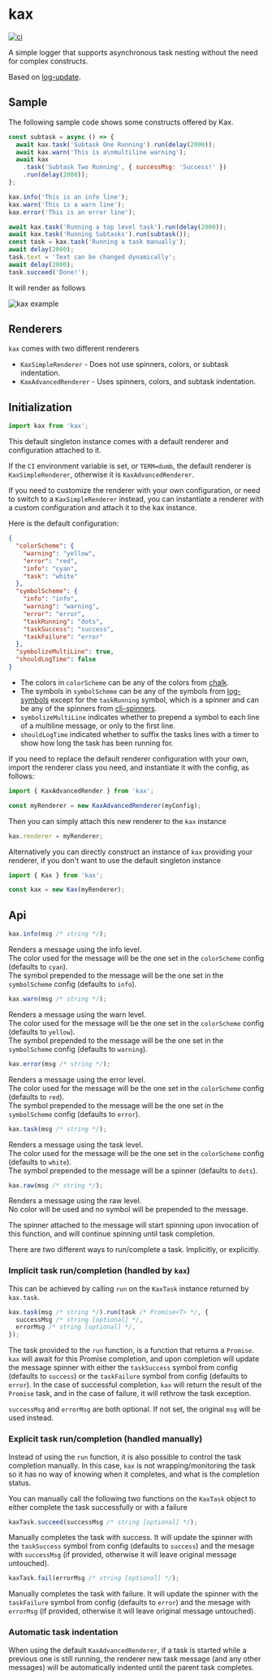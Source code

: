 # kax

[![ci][1]][2]

A simple logger that supports asynchronous task nesting without the need for complex constructs.

Based on [log-update](https://github.com/sindresorhus/log-update).

## Sample

The following sample code shows some constructs offered by Kax.

```js
const subtask = async () => {
  await kax.task('Subtask One Running').run(delay(2000));
  await kax.warn('This is a\nmultiline warning');
  await kax
    .task('Subtask Two Running', { successMsg: 'Success!' })
    .run(delay(2000));
};

kax.info('This is an info line');
kax.warn('This is a warn line');
kax.error('This is an error line');

await kax.task('Running a top level task').run(delay(2000));
await kax.task('Running Subtasks').run(subtask());
const task = kax.task('Running a task manually');
await delay(2000);
task.text = 'Text can be changed dynamically';
await delay(2000);
task.succeed('Done!');
```

It will render as follows

![kax example](media/sample.gif)

## Renderers

`kax` comes with two different renderers

- `KaxSimpleRenderer` - Does not use spinners, colors, or subtask indentation.
- `KaxAdvancedRenderer` - Uses spinners, colors, and subtask indentation.

## Initialization

```js
import kax from 'kax';
```

This default singleton instance comes with a default renderer and configuration attached to it.

If the `CI` environment variable is set, or `TERM=dumb`, the default renderer
is `KaxSimpleRenderer`, otherwise it is `KaxAdvancedRenderer`.

If you need to customize the renderer with your own configuration, or need to switch to a `KaxSimpleRenderer` instead, you can instantiate a renderer with a custom configuration and attach it to the kax instance.

Here is the default configuration:

```json
{
  "colorScheme": {
    "warning": "yellow",
    "error": "red",
    "info": "cyan",
    "task": "white"
  },
  "symbolScheme": {
    "info": "info",
    "warning": "warning",
    "error": "error",
    "taskRunning": "dots",
    "taskSuccess": "success",
    "taskFailure": "error"
  },
  "symbolizeMultiLine": true,
  "shouldLogTime": false
}
```

- The colors in `colorScheme` can be any of the colors from [chalk](https://www.npmjs.com/package/chalk).
- The symbols in `symbolScheme` can be any of the symbols from [log-symbols](https://github.com/sindresorhus/log-symbols#readme) except for the `taskRunning` symbol, which is a spinner and can be any of the spinners from [cli-spinners](https://github.com/sindresorhus/cli-spinners#readme).
- `symbolizeMultiLine` indicates whether to prepend a symbol to each line of a multiline message, or only to the first line.
- `shouldLogTime` indicated whether to suffix the tasks lines with a timer to show how long the task has been running for.

If you need to replace the default renderer configuration with your own, import the renderer class you need, and instantiate it with the config, as follows:

```js
import { KaxAdvancedRender } from 'kax';

const myRenderer = new KaxAdvancedRenderer(myConfig);
```

Then you can simply attach this new renderer to the `kax` instance

```js
kax.renderer = myRenderer;
```

Alternatively you can directly construct an instance of `kax` providing your renderer, if you don't want to use the default singleton instance

```js
import { Kax } from 'kax';

const kax = new Kax(myRenderer);
```

## Api

```js
kax.info(msg /* string */);
```

Renders a message using the info level.\
The color used for the message will be the one set in the `colorScheme` config (defaults to `cyan`).\
The symbol prepended to the message will be the one set in the `symbolScheme` config (defaults to `info`).

```js
kax.warn(msg /* string */);
```

Renders a message using the warn level.\
The color used for the message will be the one set in the `colorScheme` config (defaults to `yellow`).\
The symbol prepended to the message will be the one set in the `symbolScheme` config (defaults to `warning`).

```js
kax.error(msg /* string */);
```

Renders a message using the error level.\
The color used for the message will be the one set in the `colorScheme` config (defaults to `red`).\
The symbol prepended to the message will be the one set in the `symbolScheme` config (defaults to `error`).

```js
kax.task(msg /* string */);
```

Renders a message using the task level.\
The color used for the message will be the one set in the `colorScheme` config (defaults to `white`).\
The symbol prepended to the message will be a spinner (defaults to `dots`).

```js
kax.raw(msg /* string */);
```

Renders a message using the raw level.\
No color will be used and no symbol will be prepended to the message.

The spinner attached to the message will start spinning upon invocation of this function, and will continue spinning until task completion.

There are two different ways to run/complete a task. Implicitly, or explicitly.

### Implicit task run/completion (handled by `kax`)

This can be achieved by calling `run` on the `KaxTask` instance returned by `kax.task`.

```js
kax.task(msg /* string */).run(task /* Promise<T> */, {
  successMsg /* string [optional] */,
  errorMsg /* string [optional] */,
});
```

The task provided to the `run` function, is a function that returns a `Promise`.\
`kax` will await for this Promise completion, and upon completion will update the message spinner with either the `taskSuccess` symbol from config (defaults to `success`) or the `taskFailure` symbol from config (defaults to `error`). In the case of successful completion, `kax` will return the result of the `Promise` task, and in the case of failure, it will rethrow the task exception.

`successMsg` and `errorMsg` are both optional. If not set, the original `msg` will be used instead.

### Explicit task run/completion (handled manually)

Instead of using the `run` function, it is also possible to control the task completion manually. In this case, `kax` is not wrapping/monitoring the task so it has no way of knowing when it completes, and what is the completion status.

You can manually call the following two functions on the `KaxTask` object to either complete the task successfully or with a failure

```js
kaxTask.succeed(successMsg /* string [optional] */);
```

Manually completes the task with success. It will update the spinner with the `taskSuccess` symbol from config (defaults to `success`) and the mesage with `successMsg` (if provided, otherwise it will leave original message untouched).

```js
kaxTask.fail(errorMsg /* string [optional] */);
```

Manually completes the task with failure. It will update the spinner with the `taskFailure` symbol from config (defaults to `error`) and the mesage with `errorMsg` (if provided, otherwise it will leave original message untouched).

### Automatic task indentation

When using the default `KaxAdvancedRenderer`, if a task is started while a previous one is still running, the renderer new task message (and any other messages) will be automatically indented until the parent task completes.

[1]: https://github.com/electrode-io/kax/workflows/ci/badge.svg
[2]: https://github.com/electrode-io/kax/actions
